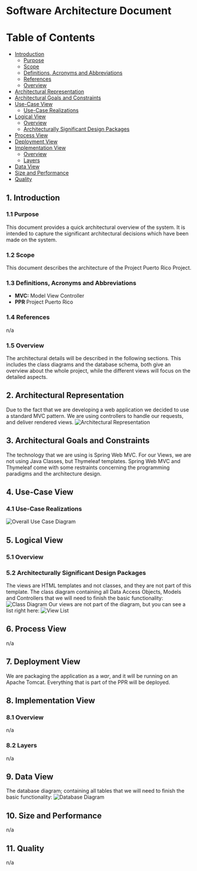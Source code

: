 # Software Architecture Document

# Table of Contents
- [Introduction](#1-introduction)
    - [Purpose](#11-purpose)
    - [Scope](#12-scope)
    - [Definitions, Acronyms and Abbreviations](#13-definitions-acronyms-and-abbreviations)
    - [References](#14-references)
    - [Overview](#15-overview)
- [Architectural Representation](#2-architectural-representation)
- [Architectural Goals and Constraints](#3-architectural-goals-and-constraints)
- [Use-Case View](#4-use-case-view)
    - [Use-Case Realizations](#41-use-case-realizations)
- [Logical View](#5-logical-view)
    - [Overview](#51-overview)
    - [Architecturally Significant Design Packages](#52-architecturally-significant-design-packages)
- [Process View](#6-process-view)
- [Deployment View](#7-deployment-view)
- [Implementation View](#8-implementation-view)
    - [Overview](#81-overview)
    - [Layers](#82-layers)
- [Data View](#9-data-view)
- [Size and Performance](#10-size-and-performance)
- [Quality](#11-quality)

## 1. Introduction
### 1.1 Purpose
This document provides a quick architectural overview of the system. It is intended to capture the significant architectural decisions which have been made on the system.

### 1.2 Scope
This document describes the architecture of the Project Puerto Rico Project.

### 1.3 Definitions, Acronyms and Abbreviations
- **MVC:** Model View Controller
- **PPR** Project Puerto Rico
### 1.4 References
n/a
### 1.5 Overview
The architectural details will be described in the following sections.
This includes the class diagrams and the database schema, both give an overview about the whole project, while the different views will focus on the detailed aspects.
## 2. Architectural Representation
Due to the fact that we are developing a web application we decided to use a standard MVC pattern.
We are using controllers to handle our requests, and deliver rendered views.
![Architectural Representation](../Diagrams/Architecture/ArchitecturalRepresentation.png)
## 3. Architectural Goals and Constraints
The technology that we are using is Spring Web MVC.
For our Views, we are not using Java Classes, but Thymeleaf templates.
Spring Web MVC and Thymeleaf come with some restraints concerning the programming paradigms and the architecture design.
## 4. Use-Case View
### 4.1 Use-Case Realizations
![Overall Use Case Diagram](../Diagrams/PPR-UseCases.jpg)
## 5. Logical View
### 5.1 Overview
### 5.2 Architecturally Significant Design Packages
The views are HTML templates and not classes, and they are not part of this template.
The class diagram containing all Data Access Objects, Models and Controllers that we will need to finish the basic functionality:
![Class Diagram](../Diagrams/Architecture/classDiagramAreas.jpg)
Our views are not part of the diagram, but you can see a list right here:
![View List](../Diagrams/Architecture/ViewList.png)

## 6. Process View
n/a
## 7. Deployment View
We are packaging the application as a *war*, and it will be running on an Apache Tomcat.
Everything that is part of the PPR will be deployed.
## 8. Implementation View
### 8.1 Overview
n/a
### 8.2 Layers
n/a
## 9. Data View
The database diagram; containing all tables that we will need to finish the basic functionality:
![Database Diagram](../Diagrams/Architecture/databaseDiagram.jpg)
## 10. Size and Performance
n/a
## 11. Quality
n/a
